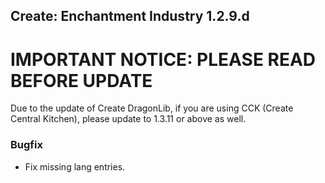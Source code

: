 ## Create: Enchantment Industry 1.2.9.d

# **IMPORTANT NOTICE**: PLEASE READ BEFORE UPDATE
Due to the update of Create DragonLib, if you are using CCK (Create Central Kitchen), please update to 1.3.11 or above as well.

### Bugfix
- Fix missing lang entries.